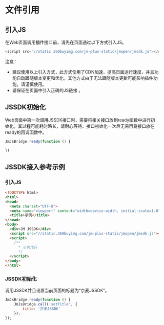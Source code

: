# 文件引用

## 引入JS

在Web页面调用插件接口前，请先在页面通过以下方式引入JS。 

```js
<script src="//static.360buyimg.com/jm-plus-static/jmopen/jmsdk.js"></script>
```

注意：

-  建议使用以上引入方式，此方式使用了CDN加速，提高页面运行速度，并且功能自动跟随版本变更和优化。其他方式由于无法跟随版本更新可能影响插件功能，请谨慎使用。 
- 请保证在页面中引入正确的JS链接 。

## JSSDK初始化

Web页面中第一次调用JSSDK接口时，需要将相关接口放到ready函数中进行初始化，其过程可能耗时略长，请耐心等待。接口初始化一次后无需再将接口放在ready的回调函数中。

```js
JmJsBridge.ready(function () {
      
})
```

## JSSDK接入参考示例

### 引入JS

```html
<!DOCTYPE html>
<html>
<head>
  <meta charset="UTF-8">
  <meta name="viewport" content="width=device-width, initial-scale=1.0">
  <title>示例</title>
</head>
<body>
  <div>JM JSSDK</div>
  <script src="//static.360buyimg.com/jm-plus-static/jmopen/jmsdk.js"></script>
  <script>
    /**
      * 示例代码
      */
  </script>
</body>
</html>
```

### JSSDK初始化 

调用JSSDK并且设置当前页面的标题为“京麦JSSDK”。

```js
JmJsBridge.ready(function () {
	JmJsBridge.call('setTitle', {
		title: '京麦JSSDK'
	});
});
```